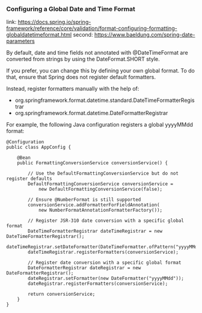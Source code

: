 ### Configuring a Global Date and Time Format

link: https://docs.spring.io/spring-framework/reference/core/validation/format-configuring-formatting-globaldatetimeformat.html
second: https://www.baeldung.com/spring-date-parameters

By default, date and time fields not annotated with @DateTimeFormat are converted from strings by using the
DateFormat.SHORT style.

If you prefer, you can change this by defining your own global format.
To do that, ensure that Spring does not register default formatters.

Instead, register formatters manually with the help of:

* org.springframework.format.datetime.standard.DateTimeFormatterRegistrar
* org.springframework.format.datetime.DateFormatterRegistrar
  
For example, the following Java configuration registers a global yyyyMMdd format:

```
@Configuration
public class AppConfig {

	@Bean
	public FormattingConversionService conversionService() {

		// Use the DefaultFormattingConversionService but do not register defaults
		DefaultFormattingConversionService conversionService =
			new DefaultFormattingConversionService(false);

		// Ensure @NumberFormat is still supported
		conversionService.addFormatterForFieldAnnotation(
			new NumberFormatAnnotationFormatterFactory());

		// Register JSR-310 date conversion with a specific global format
		DateTimeFormatterRegistrar dateTimeRegistrar = new DateTimeFormatterRegistrar();
		dateTimeRegistrar.setDateFormatter(DateTimeFormatter.ofPattern("yyyyMMdd"));
		dateTimeRegistrar.registerFormatters(conversionService);

		// Register date conversion with a specific global format
		DateFormatterRegistrar dateRegistrar = new DateFormatterRegistrar();
		dateRegistrar.setFormatter(new DateFormatter("yyyyMMdd"));
		dateRegistrar.registerFormatters(conversionService);

		return conversionService;
	}
}
```